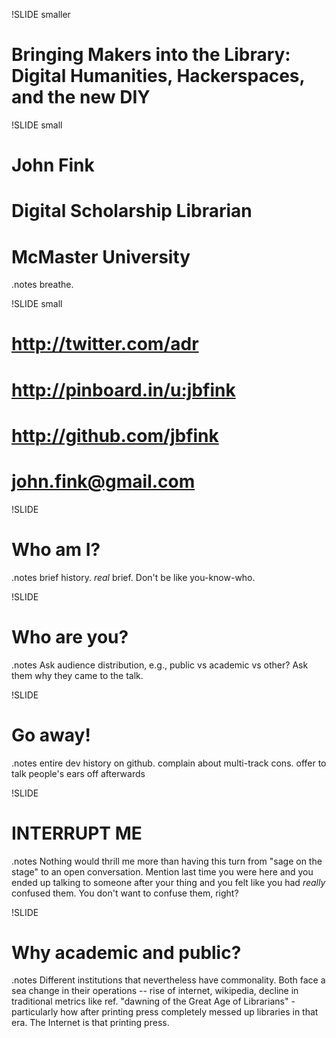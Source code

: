 !SLIDE smaller
# Bringing Makers into the Library: Digital Humanities, Hackerspaces, and the new DIY #

!SLIDE small
# John Fink #
# Digital Scholarship Librarian #
# McMaster University #

.notes breathe.

!SLIDE small
# http://twitter.com/adr #
# http://pinboard.in/u:jbfink #
# http://github.com/jbfink #
# john.fink@gmail.com #

!SLIDE
# Who am I? #

.notes brief history. *real* brief. Don't be like you-know-who. 

!SLIDE
# Who are you? #

.notes Ask audience distribution, e.g., public vs academic vs other? Ask them why they came to the talk. 

!SLIDE
# Go away! #

.notes entire dev history on github. complain about multi-track cons. offer to talk people's ears off afterwards

!SLIDE
# INTERRUPT ME #

.notes Nothing would thrill me more than having this turn from "sage on the stage" to an open conversation. Mention last time you were here and you ended up talking to someone after your thing and you felt like you had *really* confused them. You don't want to confuse them, right?


!SLIDE
# Why academic and public? #

.notes Different institutions that nevertheless have commonality. Both face a sea change in their operations -- rise of internet, wikipedia, decline in traditional metrics like ref. "dawning of the Great Age of Librarians" - particularly how after printing press completely messed up libraries in that era. The Internet is that printing press.

